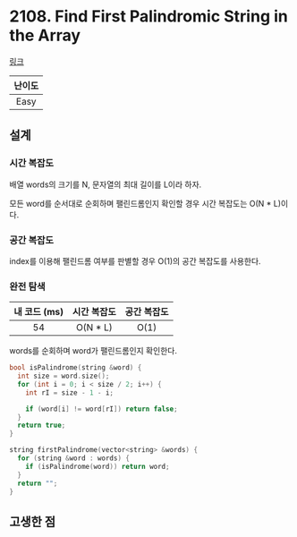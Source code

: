 # 2108. Find First Palindromic String in the Array

[링크](https://leetcode.com/problems/find-first-palindromic-string-in-the-array/)

| 난이도 |
| :----: |
|  Easy  |

## 설계

### 시간 복잡도

배열 words의 크기를 N, 문자열의 최대 길이를 L이라 하자.

모든 word를 순서대로 순회하며 팰린드롬인지 확인할 경우 시간 복잡도는 O(N \* L)이다.

### 공간 복잡도

index를 이용해 팰린드롬 여부를 판별할 경우 O(1)의 공간 복잡도를 사용한다.

### 완전 탐색

| 내 코드 (ms) | 시간 복잡도 | 공간 복잡도 |
| :----------: | :---------: | :---------: |
|      54      |  O(N \* L)  |    O(1)     |

words를 순회하며 word가 팰린드롬인지 확인한다.

```cpp
bool isPalindrome(string &word) {
  int size = word.size();
  for (int i = 0; i < size / 2; i++) {
    int rI = size - 1 - i;

    if (word[i] != word[rI]) return false;
  }
  return true;
}

string firstPalindrome(vector<string> &words) {
  for (string &word : words) {
    if (isPalindrome(word)) return word;
  }
  return "";
}
```

## 고생한 점
